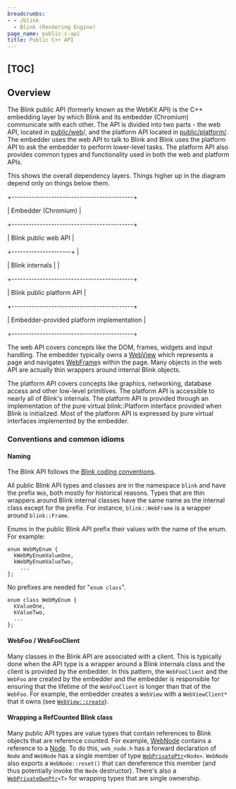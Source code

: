 ```yaml
---
breadcrumbs:
- - /blink
  - Blink (Rendering Engine)
page_name: public-c-api
title: Public C++ API
---
```


## [TOC]

## Overview

The Blink public API (formerly known as the WebKit API) is the C++ embedding
layer by which Blink and its embedder (Chromium) communicate with each other.
The API is divided into two parts - the web API, located in
[public/web](https://code.google.com/p/chromium/codesearch#chromium/src/third_party/blink/public/web/)/,
and the platform API located in
[public/platform/](https://code.google.com/p/chromium/codesearch#chromium/src/third_party/blink/public/platform/).
The embedder uses the web API to talk to Blink and Blink uses the platform API
to ask the embedder to perform lower-level tasks. The platform API also provides
common types and functionality used in both the web and platform APIs.

This shows the overall dependency layers. Things higher up in the diagram depend
only on things below them.

+-------------------------------------------+

| Embedder (Chromium) |

+-------------------------------------------+

| Blink public web API |

+---------------------+ |

| Blink internals | |

+-------------------------------------------+

| Blink public platform API |

+-------------------------------------------+

| Embedder-provided platform implementation |

+-------------------------------------------+

The web API covers concepts like the DOM, frames, widgets and input handling.
The embedder typically owns a
[WebView](https://code.google.com/p/chromium/codesearch#chromium/src/third_party/blink/public/web/web_view.h)
which represents a page and navigates
[WebFrame](https://code.google.com/p/chromium/codesearch#chromium/src/third_party/blink/public/web/web_frame.h)s
within the page. Many objects in the web API are actually thin wrappers around
internal Blink objects.

The platform API covers concepts like graphics, networking, database access and
other low-level primitives. The platform API is accessible to nearly all of
Blink's internals. The platform API is provided through an implementation of the
pure virtual blink::Platform interface provided when Blink is initialized. Most
of the platform API is expressed by pure virtual interfaces implemented by the
embedder.

### Conventions and common idioms

#### Naming

The Blink API follows the [Blink coding
conventions](https://chromium.googlesource.com/chromium/src/+/master/styleguide/c++/blink-c++.md).

All public Blink API types and classes are in the namespace `blink` and have the
prefix `Web`, both mostly for historical reasons. Types that are thin wrappers
around Blink internal classes have the same name as the internal class except
for the prefix. For instance, `blink::WebFrame` is a wrapper around
`blink::Frame`.

Enums in the public Blink API prefix their values with the name of the enum. For
example:

```none
enum WebMyEnum {
  kWebMyEnumValueOne,
  kWebMyEnumValueTwo,
    ...
};
```

No prefixes are needed for "`enum class`".

```none
enum class WebMyEnum {
  kValueOne,
  kValueTwo,
  ...
};
```

#### WebFoo / WebFooClient

Many classes in the Blink API are associated with a client. This is typically
done when the API type is a wrapper around a Blink internals class and the
client is provided by the embedder. In this pattern, the `WebFooClient` and the
`WebFoo` are created by the embedder and the embedder is responsible for
ensuring that the lifetime of the `WebFooClient` is longer than that of the
`WebFoo`. For example, the embedder creates a `WebView` with a `WebViewClient*`
that it owns (see
[`WebView::create`](https://code.google.com/p/chromium/codesearch#chromium/src/third_party/blink/public/web/web_view.h&q=WebView::create&sq=package:chromium&type=cs)).

#### Wrapping a RefCounted Blink class

Many public API types are value types that contain references to Blink objects
that are reference counted. For example,
[WebNode](https://code.google.com/p/chromium/codesearch#chromium/src/third_party/WebKit/public/web/WebNode.h)
contains a reference to a
[Node](https://code.google.com/p/chromium/codesearch#chromium/src/third_party/WebKit/Source/core/dom/Node.h).
To do this, `web_node.h` has a forward declaration of `Node` and `WebNode` has a
single member of type
[`WebPrivatePtr`](https://code.google.com/p/chromium/codesearch#chromium/src/third_party/WebKit/public/platform/WebPrivatePtr.h)`<Node>`.
`WebNode` also exports a `WebNode::reset()` that can dereference this member
(and thus potentially invoke the `Node` destructor). There's also a
[`WebPrivateOwnPtr`](https://code.google.com/p/chromium/codesearch#chromium/src/third_party/WebKit/public/platform/WebPrivateOwnPtr.h)`<T>`
for wrapping types that are single ownership.